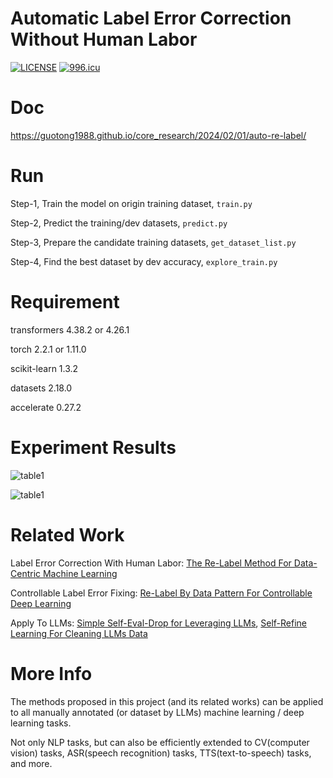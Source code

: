 # Automatic Label Error Correction Without Human Labor

[![LICENSE](https://img.shields.io/badge/license-Anti%20996-blue.svg)](https://github.com/996icu/996.ICU/blob/master/LICENSE)
[![996.icu](https://img.shields.io/badge/link-996.icu-red.svg)](https://996.icu)

# Doc

https://guotong1988.github.io/core_research/2024/02/01/auto-re-label/

# Run

Step-1, Train the model on origin training dataset, `train.py`

Step-2, Predict the training/dev datasets, `predict.py`

Step-3, Prepare the candidate training datasets, `get_dataset_list.py`

Step-4, Find the best dataset by dev accuracy, `explore_train.py`


# Requirement

transformers            4.38.2 or 4.26.1

torch                   2.2.1 or 1.11.0

scikit-learn            1.3.2

datasets                2.18.0

accelerate              0.27.2

# Experiment Results

![table1](https://guotong1988.github.io/assets/png/auto-relabel/table1.png)

![table1](https://guotong1988.github.io/assets/png/auto-relabel/table2.png)

# Related Work

Label Error Correction With Human Labor: [The Re-Label Method For Data-Centric Machine Learning](https://arxiv.org/abs/2302.04391) 

Controllable Label Error Fixing: [Re-Label By Data Pattern For Controllable Deep Learning](https://www.techrxiv.org/users/679328/articles/679640)

Apply To LLMs: [Simple Self-Eval-Drop for Leveraging LLMs](https://guotong1988.github.io/research/2024/09/01/self-drop-for-use-llm/), [Self-Refine Learning For Cleaning LLMs Data](https://guotong1988.github.io/research/2024/12/31/self-refine-use-llm/)

# More Info

The methods proposed in this project (and its related works) can be applied to all manually annotated (or dataset by LLMs) machine learning / deep learning tasks. 

Not only NLP tasks, but can also be efficiently extended to CV(computer vision) tasks, ASR(speech recognition) tasks, TTS(text-to-speech) tasks, and more.


